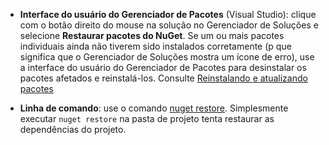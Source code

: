 - **Interface do usuário do Gerenciador de Pacotes** (Visual Studio): clique com o botão direito do mouse na solução no Gerenciador de Soluções e selecione **Restaurar pacotes do NuGet**. Se um ou mais pacotes individuais ainda não tiverem sido instalados corretamente (p que significa que o Gerenciador de Soluções mostra um ícone de erro), use a interface do usuário do Gerenciador de Pacotes para desinstalar os pacotes afetados e reinstalá-los. Consulte [Reinstalando e atualizando pacotes](../Consume-Packages/Reinstalling-and-Updating-Packages.md)

- **Linha de comando**: use o comando [nuget restore](../tools/cli-ref-restore.md). Simplesmente executar `nuget restore` na pasta de projeto tenta restaurar as dependências do projeto.
